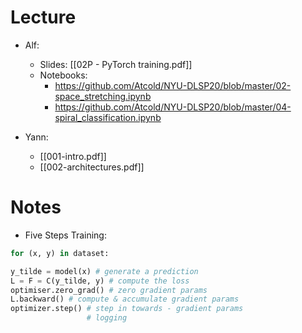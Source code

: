 # Lecture
* Alf:
	* Slides: [[02P - PyTorch training.pdf]]
	* Notebooks:
		* https://github.com/Atcold/NYU-DLSP20/blob/master/02-space_stretching.ipynb
		* https://github.com/Atcold/NYU-DLSP20/blob/master/04-spiral_classification.ipynb

* Yann:
	* [[001-intro.pdf]]
	* [[002-architectures.pdf]]

# Notes

* Five Steps Training:
```python
for (x, y) in dataset:

y_tilde = model(x) # generate a prediction
L = F = C(y_tilde, y) # compute the loss
optimiser.zero_grad() # zero gradient params
L.backward() # compute & accumulate gradient params
optimizer.step() # step in towards - gradient params
				 # logging
```